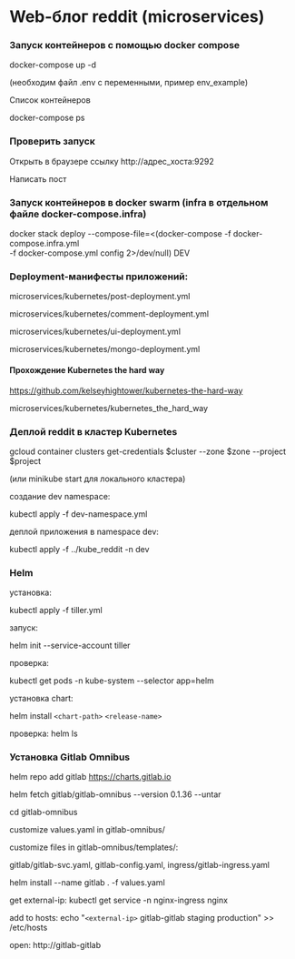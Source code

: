 # Web-блог reddit (microservices)

### Запуск контейнеров с помощью docker compose

docker-compose up -d

(необходим файл .env с переменными, пример env_example)

Список контейнеров

docker-compose ps

### Проверить запуск

Открыть в браузере ссылку http://адрес_хоста:9292

Написать пост



### Запуск контейнеров в docker swarm (infra в отдельном файле docker-compose.infra)
docker stack deploy --compose-file=<(docker-compose -f docker-compose.infra.yml \
 -f docker-compose.yml config 2>/dev/null)  DEV



### Deployment-манифесты приложений:

microservices/kubernetes/post-deployment.yml

microservices/kubernetes/comment-deployment.yml

microservices/kubernetes/ui-deployment.yml

microservices/kubernetes/mongo-deployment.yml



#### Прохождение Kubernetes the hard way 

https://github.com/kelseyhightower/kubernetes-the-hard-way

microservices/kubernetes/kubernetes_the_hard_way



### Деплой reddit в кластер Kubernetes

gcloud container clusters get-credentials $cluster --zone $zone --project $project 

(или minikube start для локального кластера)

cоздание dev namespace:

kubectl apply -f dev-namespace.yml

деплой приложения в namespace dev:

kubectl apply -f ../kube_reddit -n dev


### Helm

установка:

kubectl apply -f tiller.yml

запуск: 

helm init --service-account tiller

проверка:

kubectl get pods -n kube-system --selector app=helm

установка chart: 

helm install `<chart-path>` `<release-name>`

проверка: helm ls


### Установка Gitlab Omnibus

helm repo add gitlab https://charts.gitlab.io

helm fetch gitlab/gitlab-omnibus --version 0.1.36 --untar

cd gitlab-omnibus

customize values.yaml in gitlab-omnibus/
 
customize files in gitlab-omnibus/templates/: 

gitlab/gitlab-svc.yaml, gitlab-config.yaml, ingress/gitlab-ingress.yaml

helm install --name gitlab . -f values.yaml

get external-ip: kubectl get service -n nginx-ingress nginx

add to hosts: echo "`<external-ip>` gitlab-gitlab staging production" >> /etc/hosts

open: http://gitlab-gitlab



